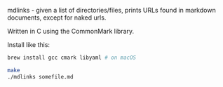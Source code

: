 mdlinks - given a list of directories/files, prints URLs found in
markdown documents, except for naked urls.

Written in C using the CommonMark library.

Install like this:

```bash
brew install gcc cmark libyaml # on macOS

make
./mdlinks somefile.md
```
